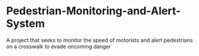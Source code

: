 # Pedestrian-Monitoring-and-Alert-System
A project that seeks to monitor the speed of motorists and alert pedestrians on a crosswalk to evade oncoming danger
